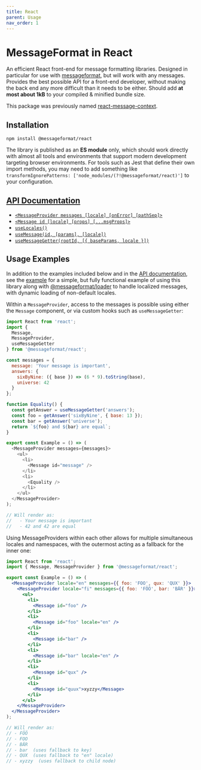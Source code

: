 ```yaml
---
title: React
parent: Usage
nav_order: 1
---
```


# MessageFormat in React

An efficient React front-end for message formatting libraries.
Designed in particular for use with [messageformat], but will work with any messages.
Provides the best possible API for a front-end developer, without making the back end any more difficult than it needs to be either.
Should add **at most about 1kB** to your compiled & minified bundle size.

This package was previously named [react-message-context].

## Installation

```
npm install @messageformat/react
```

The library is published as an **ES module** only, which should work directly with almost all tools and environments that support modern development targeting browser environments.
For tools such as Jest that define their own import methods, you may need to add something like `transformIgnorePatterns: ['node_modules/(?!@messageformat/react)']` to your configuration.

## [API Documentation]

- [`<MessageProvider messages [locale] [onError] [pathSep]>`](http://messageformat.github.io/messageformat/api/react.messageprovider/)
- [`<Message id [locale] [props] [...msgProps]>`](http://messageformat.github.io/messageformat/api/react.message/)
- [`useLocales()`](http://messageformat.github.io/messageformat/api/react.uselocales/)
- [`useMessage(id, [params], [locale])`](http://messageformat.github.io/messageformat/api/react.usemessage/)
- [`useMessageGetter(rootId, [{ baseParams, locale }])`](http://messageformat.github.io/messageformat/api/react.usemessagegetter/)

## Usage Examples

In addition to the examples included below and in the [API documentation], see the [example] for a simple, but fully functional example of using this library along with [@messageformat/loader] to handle localized messages, with dynamic loading of non-default locales.

Within a `MessageProvider`, access to the messages is possible using either the `Message` component, or via custom hooks such as `useMessageGetter`:

```js
import React from 'react';
import {
  Message,
  MessageProvider,
  useMessageGetter
} from '@messageformat/react';

const messages = {
  message: 'Your message is important',
  answers: {
    sixByNine: ({ base }) => (6 * 9).toString(base),
    universe: 42
  }
};

function Equality() {
  const getAnswer = useMessageGetter('answers');
  const foo = getAnswer('sixByNine', { base: 13 });
  const bar = getAnswer('universe');
  return `${foo} and ${bar} are equal`;
}

export const Example = () => (
  <MessageProvider messages={messages}>
    <ul>
      <li>
        <Message id="message" />
      </li>
      <li>
        <Equality />
      </li>
    </ul>
  </MessageProvider>
);

// Will render as:
//   - Your message is important
//   - 42 and 42 are equal
```

Using MessageProviders within each other allows for multiple simultaneous locales and namespaces, with the outermost acting as a fallback for the inner one:

```jsx
import React from 'react';
import { Message, MessageProvider } from '@messageformat/react';

export const Example = () => (
  <MessageProvider locale="en" messages={{ foo: 'FOO', qux: 'QUX' }}>
    <MessageProvider locale="fi" messages={{ foo: 'FÖÖ', bar: 'BÄR' }}>
      <ul>
        <li>
          <Message id="foo" />
        </li>
        <li>
          <Message id="foo" locale="en" />
        </li>
        <li>
          <Message id="bar" />
        </li>
        <li>
          <Message id="bar" locale="en" />
        </li>
        <li>
          <Message id="qux" />
        </li>
        <li>
          <Message id="quux">xyzzy</Message>
        </li>
      </ul>
    </MessageProvider>
  </MessageProvider>
);

// Will render as:
// - FÖÖ
// - FOO
// - BÄR
// - bar  (uses fallback to key)
// - QUX  (uses fallback to "en" locale)
// - xyzzy  (uses fallback to child node)
```

[messageformat]: https://messageformat.github.io
[react-message-context]: https://www.npmjs.com/package/react-message-context
[api documentation]: http://messageformat.github.io/messageformat/api/react/
[example]: https://github.com/messageformat/messageformat/tree/master/packages/react/example
[@messageformat/loader]: https://www.npmjs.com/package/@messageformat/loader
